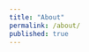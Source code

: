 ```yaml
---
title: "About"
permalink: /about/
published: true
---
```


<!-- <embed src="assets/cv.pdf" type="application/pdf" width="100%" height="100px" /> -->
